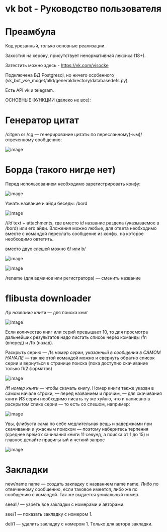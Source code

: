 # vk bot - Руководство пользователя

# Преамбула

Код урезанный, только основные реализации.

Захостил на хероку, присутствует ненормативная лексика (18+).

Затестить можно здесь - https://vk.com/visocke

Подключена БД Postgresql, но ничего особенного (vk_bot_vse_moget/alld/generaldirectory/databasedefs.py).

Есть API vk и telegram.

ОСНОВНЫЕ ФУНКЦИИ (далеко не все):

# Генератор цитат

/citgen or /cg — генерирование цитаты по пересланному(-ым)/отвеченному сообщению:

![image](https://user-images.githubusercontent.com/53952373/178583068-8361f410-b47c-4973-8ea9-a16735a0c3ae.png)

# Борда (такого нигде нет)

Перед использованием необходимо зарегистрировать конфу:

![image](https://user-images.githubusercontent.com/53952373/178583881-8ef110bd-699c-479f-ab78-d12f2c426425.png)

Узнать название и айди беседы: /bord

![image](https://user-images.githubusercontent.com/53952373/178583919-9625dc3e-ede4-4281-954e-74714cd0d7e0.png)

//*id* text + attachments, где вместо *id* название раздела (указываемое в /bord) или его айди.
Вложения можно любые, для ответа необходимо вместе с командой переслать сообщение из конфы, на которое необходимо овтетить.

вместо двух слешей можно б/ или b/

![image](https://user-images.githubusercontent.com/53952373/178583955-03db74d0-b072-4135-b5ef-b1f6a3306483.png)

![image](https://user-images.githubusercontent.com/53952373/178583985-88a666e0-e64c-472b-86e3-d6f94c6d6576.png)

/rename (для админов или регистратора) — сменить название

# flibusta downloader

/fp *название книги* — для поиска книг

![image](https://user-images.githubusercontent.com/53952373/178584326-18a8131f-3123-4ed7-a60d-d40b4301f918.png)

Если количество книг или серий превышает 10, то для просмотра дальнейших результатов надо листать список через команды /fn (вперед) и /fb (назад).

Раскрыть серию — /fs *номер серии, указанный в сообщении в САМОМ НАЧАЛЕ* — так же этой командой можно и свернуть обратно список серии и вернуться к странице поиска
(пока доступно скачивание только fb2 форматов)

![image](https://user-images.githubusercontent.com/53952373/178584420-b3eff122-9886-480b-ac3e-6c2d4b060f21.png)

/ff *номер книги* — чтобы скачать книгу. Номер книги также указан в самом начале строки, — перед названием и прочим, — для скачивания книги ИЗ серии необходимо писать ту же хуйню, что и написано в раскрытом спике серии — то есть со слешом, например:

![image](https://user-images.githubusercontent.com/53952373/178584474-d4227955-736a-47cb-a4ee-5be99ecbce7c.png)

Увы, флибуста сама по себе медлительная вещь и задержками при скачивании и ужасным поиском — поэтому наберитесь терпения (среднее время скачивания книги 11 секунд, а поиска от 1 до 15) и главное делайте правильный и четкий запрос

![image](https://user-images.githubusercontent.com/53952373/178584533-8c1c3b43-481a-4261-aba1-7453e0455e35.png)

# Закладки

new/name name — создать закладку с названием name name. Либо по отвеченному сообщению, если таковое имеется, либо же по сообщению с командой. Так же выдается уникальный номер.

seeall/ — узреть все закладки с номерами и авторами.

see/1 — показать закладку с номером 1.

del/1 — удалить закладку с номером 1. Только для автора закладки.
